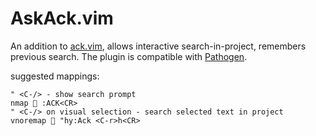 AskAck.vim
=========

An addition to [ack.vim](https://github.com/mileszs/ack.vim), allows interactive search-in-project, remembers previous search.
The plugin is compatible with [Pathogen](https://github.com/tpope/vim-pathogen).

suggested mappings:

    " <C-/> - show search prompt
    nmap  :ACK<CR>
    " <C-/> on visual selection - search selected text in project
    vnoremap  "hy:Ack <C-r>h<CR>

